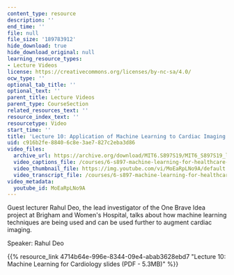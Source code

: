 ```yaml
---
content_type: resource
description: ''
end_time: ''
file: null
file_size: '189783912'
hide_download: true
hide_download_original: null
learning_resource_types:
- Lecture Videos
license: https://creativecommons.org/licenses/by-nc-sa/4.0/
ocw_type: ''
optional_tab_title: ''
optional_text: ''
parent_title: Lecture Videos
parent_type: CourseSection
related_resources_text: ''
resource_index_text: ''
resourcetype: Video
start_time: ''
title: 'Lecture 10: Application of Machine Learning to Cardiac Imaging'
uid: c916b2fe-8840-6c8e-3ae7-827c2eba3d86
video_files:
  archive_url: https://archive.org/download/MIT6.S897S19/MIT6_S897S19_lec10_300k.mp4
  video_captions_file: /courses/6-s897-machine-learning-for-healthcare-spring-2019/d2a40f0bfe3a5af491a08e1123459810_MoEaRpLNo9A.vtt
  video_thumbnail_file: https://img.youtube.com/vi/MoEaRpLNo9A/default.jpg
  video_transcript_file: /courses/6-s897-machine-learning-for-healthcare-spring-2019/8996dd4335440fca237aad55c54bf2d0_MoEaRpLNo9A.pdf
video_metadata:
  youtube_id: MoEaRpLNo9A
---
```


Guest lecturer Rahul Deo, the lead investigator of the One Brave Idea project at Brigham and Women's Hospital, talks about how machine learning techniques are being used and can be used further to augment cardiac imaging.

Speaker: Rahul Deo

{{% resource_link 4714b64e-996e-8344-09e4-abab3628ebd7 "Lecture 10: Machine Learning for Cardiology slides (PDF - 5.3MB)" %}}

